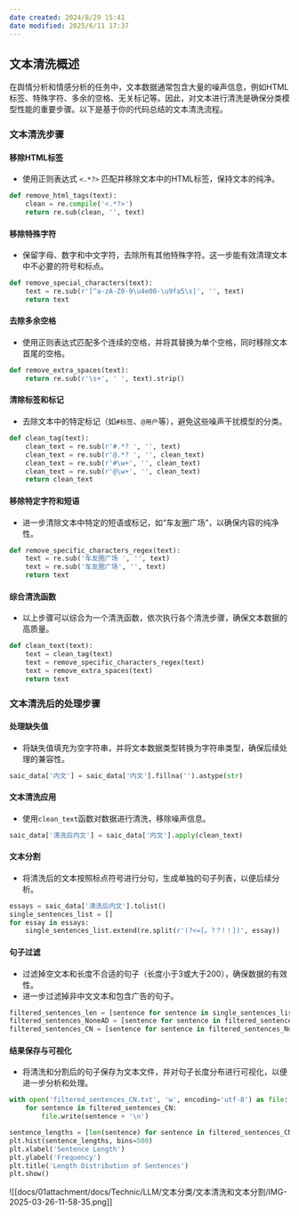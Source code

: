 ```yaml
---
date created: 2024/8/29 15:41
date modified: 2025/6/11 17:37
---
```

## 文本清洗概述

在舆情分析和情感分析的任务中，文本数据通常包含大量的噪声信息，例如HTML标签、特殊字符、多余的空格、无关标记等。因此，对文本进行清洗是确保分类模型性能的重要步骤。以下是基于你的代码总结的文本清洗流程。

### 文本清洗步骤

#### 移除HTML标签

   - 使用正则表达式 `<.*?>` 匹配并移除文本中的HTML标签，保持文本的纯净。

   ```python
   def remove_html_tags(text):
       clean = re.compile('<.*?>')
       return re.sub(clean, '', text)
   ```

#### 移除特殊字符

   - 保留字母、数字和中文字符，去除所有其他特殊字符。这一步能有效清理文本中不必要的符号和标点。

   ```python
   def remove_special_characters(text):
       text = re.sub(r'[^a-zA-Z0-9\u4e00-\u9fa5\s]', '', text)
       return text
   ```

#### 去除多余空格

   - 使用正则表达式匹配多个连续的空格，并将其替换为单个空格，同时移除文本首尾的空格。

   ```python
   def remove_extra_spaces(text):
       return re.sub(r'\s+', ' ', text).strip()
   ```

#### 清除标签和标记

   - 去除文本中的特定标记（如`#标签`、`@用户`等），避免这些噪声干扰模型的分类。

   ```python
   def clean_tag(text):
       clean_text = re.sub(r'#.*? ', '', text)
       clean_text = re.sub(r'@.*? ', '', clean_text)
       clean_text = re.sub(r'#\w+', '', clean_text)
       clean_text = re.sub(r'@\w+', '', clean_text)
       return clean_text
   ```

#### 移除特定字符和短语

   - 进一步清除文本中特定的短语或标记，如“车友圈广场”，以确保内容的纯净性。

   ```python
   def remove_specific_characters_regex(text):
       text = re.sub('车友圈广场 ', '', text)
       text = re.sub('车友圈广场', '', text)
       return text
   ```

#### 综合清洗函数

   - 以上步骤可以综合为一个清洗函数，依次执行各个清洗步骤，确保文本数据的高质量。

   ```python
   def clean_text(text):
       text = clean_tag(text)
       text = remove_specific_characters_regex(text)
       text = remove_extra_spaces(text)
       return text
   ```

### 文本清洗后的处理步骤

#### 处理缺失值

   - 将缺失值填充为空字符串，并将文本数据类型转换为字符串类型，确保后续处理的兼容性。

   ```python
   saic_data['内文'] = saic_data['内文'].fillna('').astype(str)
   ```

#### 文本清洗应用

   - 使用`clean_text`函数对数据进行清洗，移除噪声信息。

   ```python
   saic_data['清洗后内文'] = saic_data['内文'].apply(clean_text)
   ```

#### 文本分割

   - 将清洗后的文本按照标点符号进行分句，生成单独的句子列表，以便后续分析。

   ```python
   essays = saic_data['清洗后内文'].tolist()
   single_sentences_list = []
   for essay in essays:
       single_sentences_list.extend(re.split(r'(?<=[。?？!！])', essay))
   ```

#### 句子过滤

   - 过滤掉空文本和长度不合适的句子（长度小于3或大于200），确保数据的有效性。
   - 进一步过滤掉非中文文本和包含广告的句子。

   ```python
   filtered_sentences_len = [sentence for sentence in single_sentences_list if 3 <= len(sentence) < 200]
   filtered_sentences_NoneAD = [sentence for sentence in filtered_sentences_len if '广告' not in sentence]
   filtered_sentences_CN = [sentence for sentence in filtered_sentences_NoneAD if chinese_pattern.search(sentence)]
   ```

#### 结果保存与可视化

   - 将清洗和分割后的句子保存为文本文件，并对句子长度分布进行可视化，以便进一步分析和处理。

   ```python
   with open('filtered_sentences_CN.txt', 'w', encoding='utf-8') as file:
       for sentence in filtered_sentences_CN:
           file.write(sentence + '\n')

   sentence_lengths = [len(sentence) for sentence in filtered_sentences_CN]
   plt.hist(sentence_lengths, bins=500)
   plt.xlabel('Sentence Length')
   plt.ylabel('Frequency')
   plt.title('Length Distribution of Sentences')
   plt.show()
   ```

![[docs/01attachment/docs/Technic/LLM/文本分类/文本清洗和文本分割/IMG-2025-03-26-11-58-35.png]]
